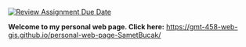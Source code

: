 [![Review Assignment Due Date](https://classroom.github.com/assets/deadline-readme-button-22041afd0340ce965d47ae6ef1cefeee28c7c493a6346c4f15d667ab976d596c.svg)](https://classroom.github.com/a/O2YWE8TK)

**Welcome to my personal web page. Click here:** https://gmt-458-web-gis.github.io/personal-web-page-SametBucak/

